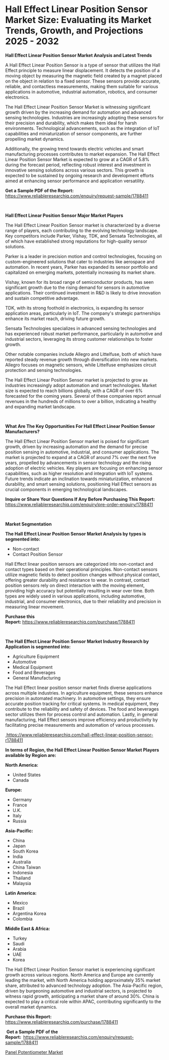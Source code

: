 <p><h1>Hall Effect Linear Position Sensor Market Size: Evaluating its Market Trends, Growth, and Projections 2025 - 2032</h1></p><p><strong>Hall Effect Linear Position Sensor Market Analysis and Latest Trends</strong></p>
<p><p>A Hall Effect Linear Position Sensor is a type of sensor that utilizes the Hall Effect principle to measure linear displacement. It detects the position of a moving object by measuring the magnetic field created by a magnet placed on the object in relation to a fixed sensor. These sensors provide accurate, reliable, and contactless measurements, making them suitable for various applications in automotive, industrial automation, robotics, and consumer electronics.</p><p>The Hall Effect Linear Position Sensor Market is witnessing significant growth driven by the increasing demand for automation and advanced sensing technologies. Industries are increasingly adopting these sensors for their precision and durability, which makes them ideal for harsh environments. Technological advancements, such as the integration of IoT capabilities and miniaturization of sensor components, are further propelling market dynamics. </p><p>Additionally, the growing trend towards electric vehicles and smart manufacturing processes contributes to market expansion. The Hall Effect Linear Position Sensor Market is expected to grow at a CAGR of 5.8% during the forecast period, reflecting robust interest and investment in innovative sensing solutions across various sectors. This growth is expected to be sustained by ongoing research and development efforts aimed at enhancing sensor performance and application versatility.</p></p>
<p><strong>Get a Sample PDF of the Report:&nbsp;</strong> <a href="https://www.reliableresearchiq.com/enquiry/request-sample/1788411?utm_campaign=2042&utm_medium=2&utm_source=Github&utm_content=ia&utm_term=11022025&utm_id=hall-effect-linear-position-sensor">https://www.reliableresearchiq.com/enquiry/request-sample/1788411</a></p>
<p>&nbsp;</p>
<p><strong>Hall Effect Linear Position Sensor Major Market Players</strong></p>
<p><p>The Hall Effect Linear Position Sensor market is characterized by a diverse range of players, each contributing to the evolving technology landscape. Key competitors include Parker, Vishay, TDK, and Sensata Technologies, all of which have established strong reputations for high-quality sensor solutions.</p><p>Parker is a leader in precision motion and control technologies, focusing on custom-engineered solutions that cater to industries like aerospace and automation. In recent years, Parker has expanded its sensor portfolio and capitalized on emerging markets, potentially increasing its market share.</p><p>Vishay, known for its broad range of semiconductor products, has seen significant growth due to the rising demand for sensors in automotive applications. Their continued investment in R&D is likely to drive innovation and sustain competitive advantage. </p><p>TDK, with its strong foothold in electronics, is expanding its sensor application areas, particularly in IoT. The company's strategic partnerships enhance its market reach, driving future growth.</p><p>Sensata Technologies specializes in advanced sensing technologies and has experienced robust market performance, particularly in automotive and industrial sectors, leveraging its strong customer relationships to foster growth.</p><p>Other notable companies include Allegro and Littelfuse, both of which have reported steady revenue growth through diversification into new markets. Allegro focuses on magnetic sensors, while Littelfuse emphasizes circuit protection and sensing technologies.</p><p>The Hall Effect Linear Position Sensor market is projected to grow as industries increasingly adopt automation and smart technologies. Market size is expected to reach billions globally, with a CAGR of over 6% forecasted for the coming years. Several of these companies report annual revenues in the hundreds of millions to over a billion, indicating a healthy and expanding market landscape.</p></p>
<p>&nbsp;</p>
<p><strong>What Are The Key Opportunities For Hall Effect Linear Position Sensor Manufacturers?</strong></p>
<p><p>The Hall Effect Linear Position Sensor market is poised for significant growth, driven by increasing automation and the demand for precise position sensing in automotive, industrial, and consumer applications. The market is projected to expand at a CAGR of around 7% over the next five years, propelled by advancements in sensor technology and the rising adoption of electric vehicles. Key players are focusing on enhancing sensor capabilities, such as higher resolution and integration with IoT systems. Future trends indicate an inclination towards miniaturization, enhanced durability, and smart sensing solutions, positioning Hall Effect sensors as crucial components in emerging technological landscapes.</p></p>
<p><strong>Inquire or Share Your Questions If Any Before Purchasing This Report:</strong> <a href="https://www.reliableresearchiq.com/enquiry/pre-order-enquiry/1788411?utm_campaign=2042&utm_medium=2&utm_source=Github&utm_content=ia&utm_term=11022025&utm_id=hall-effect-linear-position-sensor">https://www.reliableresearchiq.com/enquiry/pre-order-enquiry/1788411</a></p>
<p>&nbsp;</p>
<p><strong>Market Segmentation</strong></p>
<p><strong>The Hall Effect Linear Position Sensor Market Analysis by types is segmented into:</strong></p>
<p><ul><li>Non-contact</li><li>Contact Position Sensor</li></ul></p>
<p><p>Hall Effect linear position sensors are categorized into non-contact and contact types based on their operational principles. Non-contact sensors utilize magnetic fields to detect position changes without physical contact, offering greater durability and resistance to wear. In contrast, contact position sensors rely on direct interaction with the moving element, providing high accuracy but potentially resulting in wear over time. Both types are widely used in various applications, including automotive, industrial, and consumer electronics, due to their reliability and precision in measuring linear movement.</p></p>
<p><strong>Purchase this Report:&nbsp;</strong><a href="https://www.reliableresearchiq.com/purchase/1788411?utm_campaign=2042&utm_medium=2&utm_source=Github&utm_content=ia&utm_term=11022025&utm_id=hall-effect-linear-position-sensor">https://www.reliableresearchiq.com/purchase/1788411</a></p>
<p>&nbsp;</p>
<p><strong>The Hall Effect Linear Position Sensor Market Industry Research by Application is segmented into:</strong></p>
<p><ul><li>Agriculture Equipment</li><li>Automotive</li><li>Medical Equipment</li><li>Food and Beverages</li><li>General Manufacturing</li></ul></p>
<p><p>The Hall Effect linear position sensor market finds diverse applications across multiple industries. In agriculture equipment, these sensors enhance precision in automated machinery. In automotive settings, they ensure accurate position tracking for critical systems. In medical equipment, they contribute to the reliability and safety of devices. The food and beverages sector utilizes them for process control and automation. Lastly, in general manufacturing, Hall Effect sensors improve efficiency and productivity by facilitating precise measurements and automation of various processes.</p></p>
<p><a href="https://www.reliableresearchiq.com/hall-effect-linear-position-sensor-r1788411?utm_campaign=2042&utm_medium=2&utm_source=Github&utm_content=ia&utm_term=11022025&utm_id=hall-effect-linear-position-sensor">&nbsp;https://www.reliableresearchiq.com/hall-effect-linear-position-sensor-r1788411</a></p>
<p><strong>In terms of Region, the Hall Effect Linear Position Sensor Market Players available by Region are:</strong></p>
<p>
    <p> <strong> North America: </strong>
        <ul>
            <li>United States</li>
            <li>Canada</li>
        </ul>
        </p> 
    <p> <strong> Europe: </strong>
        <ul>
            <li>Germany</li>
            <li>France</li>
            <li>U.K.</li>
            <li>Italy</li>
            <li>Russia</li>
        </ul>
        </p> 
    <p> <strong> Asia-Pacific: </strong>
        <ul>
            <li>China</li>
            <li>Japan</li>
            <li>South Korea</li>
            <li>India</li>
            <li>Australia</li>
            <li>China Taiwan</li>
            <li>Indonesia</li>
            <li>Thailand</li>
            <li>Malaysia</li>
        </ul>
        </p> 
    <p> <strong> Latin America: </strong>
        <ul>
            <li>Mexico</li>
            <li>Brazil</li>
            <li>Argentina Korea</li>
            <li>Colombia</li>
        </ul>
        </p> 
    <p> <strong> Middle East & Africa: </strong>
        <ul>
            <li>Turkey</li>
            <li>Saudi</li>
            <li>Arabia</li>
            <li>UAE</li>
            <li>Korea</li>
        </ul>
    </p>
    </p>
<p><p>The Hall Effect Linear Position Sensor market is experiencing significant growth across various regions. North America and Europe are currently leading the market, with North America holding approximately 35% market share, attributed to advanced technology adoption. The Asia-Pacific region, driven by burgeoning automotive and industrial sectors, is projected to witness rapid growth, anticipating a market share of around 30%. China is expected to play a critical role within APAC, contributing significantly to the overall market dynamics.</p></p>
<p><strong>Purchase this Report: </strong><a href="https://www.reliableresearchiq.com/purchase/1788411?utm_campaign=2042&utm_medium=2&utm_source=Github&utm_content=ia&utm_term=11022025&utm_id=hall-effect-linear-position-sensor">https://www.reliableresearchiq.com/purchase/1788411</a></p>
<p>&nbsp;<strong>Get a Sample PDF of the Report:&nbsp;&nbsp;</strong><a href="https://www.reliableresearchiq.com/enquiry/request-sample/1788411?utm_campaign=2042&utm_medium=2&utm_source=Github&utm_content=ia&utm_term=11022025&utm_id=hall-effect-linear-position-sensor">https://www.reliableresearchiq.com/enquiry/request-sample/1788411</a></p>
<p><strong></strong></p>
<p><p><a href="https://github.com/rodinayygacklezi/Market-Research-Report-List-1/blob/main/panel-potentiometer-market.md?utm_campaign=2042&utm_medium=2&utm_source=Github&utm_content=ia&utm_term=11022025&utm_id=hall-effect-linear-position-sensor">Panel Potentiometer Market</a></p></p>